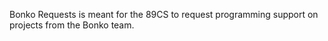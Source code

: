 Bonko Requests is meant for the 89CS to request programming support on projects from the Bonko team.
